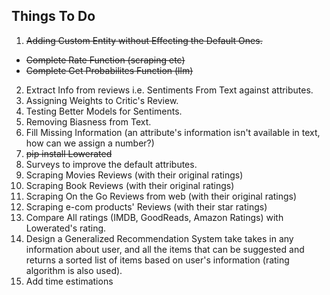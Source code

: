 ## Things To Do

1. ~~Adding Custom Entity without Effecting the Default Ones.~~

- ~~Complete Rate Function (scraping etc)~~
- ~~Complete Get Probabilites Function (llm)~~

2. Extract Info from reviews i.e. Sentiments From Text against attributes.
3. Assigning Weights to Critic's Review.
4. Testing Better Models for Sentiments.
5. Removing Biasness from Text.
6. Fill Missing Information (an attribute's information isn't available in text, how can we assign a number?)
7. ~~pip install Lowerated~~
8. Surveys to improve the default attributes.
9. Scraping Movies Reviews (with their original ratings)
10. Scraping Book Reviews (with their original ratings)
11. Scraping On the Go Reviews from web (with their original ratings)
12. Scraping e-com products' Reviews (with their star ratings)
13. Compare All ratings (IMDB, GoodReads, Amazon Ratings) with Lowerated's rating.
14. Design a Generalized Recommendation System take takes in any information about user, and all the items that can be suggested and returns a sorted list of items based on user's information (rating algorithm is also used).
15. Add time estimations
